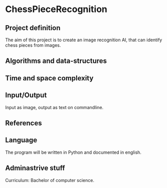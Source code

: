 # ChessPieceRecognition

## Project definition
The aim of this project is to create an image recognition AI, that can identify chess pieces from images.

## Algorithms and data-structures


## Time and space complexity


## Input/Output
Input as image, output as text on commandline.

## References


## Language
The program will be written in Python and documented in english.

## Adminastrive stuff
Curriculum: Bachelor of computer science.
